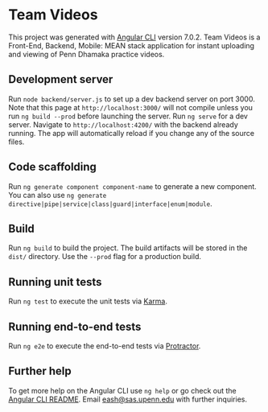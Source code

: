 # Team Videos

This project was generated with [Angular CLI](https://github.com/angular/angular-cli) version 7.0.2. Team Videos is a Front-End, Backend, Mobile: MEAN stack application for instant uploading and viewing of Penn Dhamaka practice videos.

## Development server

Run `node backend/server.js` to set up a dev backend server on port 3000. Note that this page at `http://localhost:3000/` will not compile unless you run `ng build --prod` before launching the server. Run `ng serve` for a dev server. Navigate to `http://localhost:4200/` with the backend already running. The app will automatically reload if you change any of the source files.

## Code scaffolding

Run `ng generate component component-name` to generate a new component. You can also use `ng generate directive|pipe|service|class|guard|interface|enum|module`.

## Build

Run `ng build` to build the project. The build artifacts will be stored in the `dist/` directory. Use the `--prod` flag for a production build.

## Running unit tests

Run `ng test` to execute the unit tests via [Karma](https://karma-runner.github.io).

## Running end-to-end tests

Run `ng e2e` to execute the end-to-end tests via [Protractor](http://www.protractortest.org/).

## Further help

To get more help on the Angular CLI use `ng help` or go check out the [Angular CLI README](https://github.com/angular/angular-cli/blob/master/README.md). Email eash@sas.upenn.edu with further inquiries.
